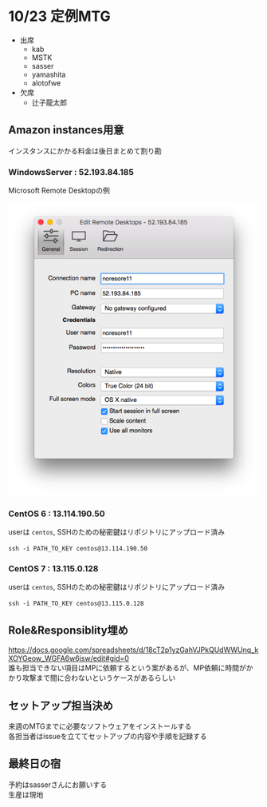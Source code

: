 # 10/23 定例MTG

* 出席
  - kab
  - MSTK
  - sasser
  - yamashita
  - alotofwe
* 欠席
  - 辻子龍太郎

## Amazon instances用意

インスタンスにかかる料金は後日まとめて割り勘

### WindowsServer : 52.193.84.185

Microsoft Remote Desktopの例

![image1.png](https://github.com/suzupy/noresore11/blob/master/minutes/images/1023_1.png)

### CentOS 6 : 13.114.190.50

userは `centos`, SSHのための秘密鍵はリポジトリにアップロード済み

`ssh -i PATH_TO_KEY centos@13.114.190.50`

### CentOS 7 : 13.115.0.128

userは `centos`, SSHのための秘密鍵はリポジトリにアップロード済み

`ssh -i PATH_TO_KEY centos@13.115.0.128`

## Role&Responsiblity埋め

https://docs.google.com/spreadsheets/d/18cT2p1yzGahVJPkQUdWWUnq_kXOYGeow_WGFA6w6jsw/edit#gid=0  
誰も担当できない項目はMPに依頼するという案があるが、MP依頼に時間がかかり攻撃まで間に合わないというケースがあるらしい

## セットアップ担当決め

来週のMTGまでに必要なソフトウェアをインストールする  
各担当者はissueを立ててセットアップの内容や手順を記録する

## 最終日の宿

予約はsasserさんにお願いする  
生産は現地
